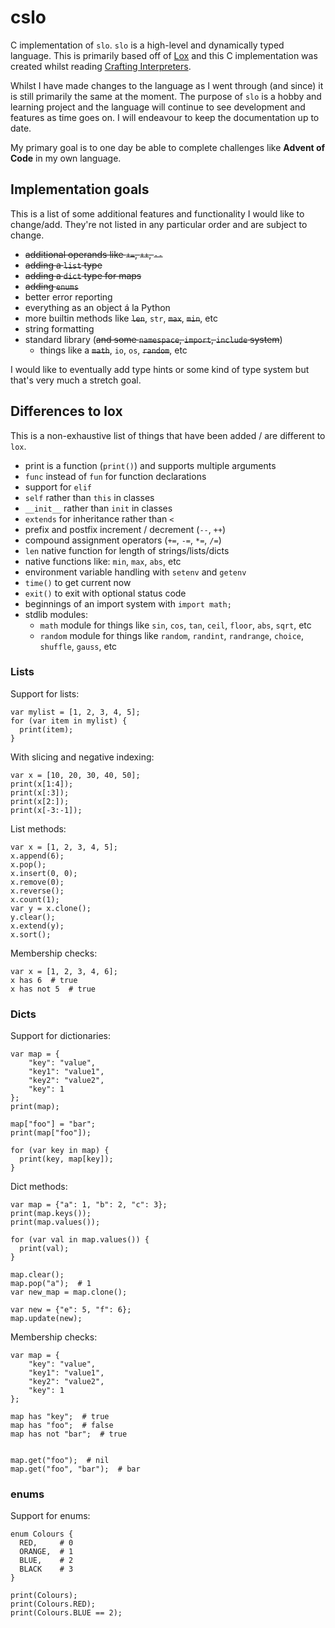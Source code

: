 # cslo

C implementation of `slo`. `slo` is a high-level and dynamically typed language.
This is primarily based off of [Lox](https://craftinginterpreters.com/the-lox-language.html)
and this C implementation was created whilst reading
[Crafting Interpreters](https://craftinginterpreters.com).

Whilst I have made changes to the language as I went through (and since) it is still
primarily the same at the moment. The purpose of `slo` is a hobby and learning project and the
language will continue to see development and features as time goes on.
I will endeavour to keep the documentation up to date.

My primary goal is to one day be able to complete challenges like **Advent of Code** in my own language.

## Implementation goals

This is a list of some additional features and functionality I would like to change/add. They're not listed in
any particular order and are subject to change.

- ~~additional operands like `+=`, `++`, `--`~~
- ~~adding a `list` type~~
- ~~adding a `dict` type for maps~~
- ~~adding `enums`~~
- better error reporting
- everything as an object á la Python
- more builtin methods like ~~`len`~~, `str`, ~~`max`~~, ~~`min`~~, etc
- string formatting
- standard library (~~and some `namespace`, `import`, `include` system~~)
  - things like a ~~`math`~~, `io`, `os`, ~~`random`~~, etc

I would like to eventually add type hints or some kind of type system but that's very much a stretch goal.

## Differences to lox

This is a non-exhaustive list of things that have been added / are different to `lox`.

- print is a function (`print()`) and supports multiple arguments
- `func` instead of `fun` for function declarations
- support for `elif`
- `self` rather than `this` in classes
- `__init__` rather than `init` in classes
- `extends` for inheritance rather than `<`
- prefix and postfix increment / decrement (`--`, `++`)
- compound assignment operators (`+=`, `-=`, `*=`, `/=`)
- `len` native function for length of strings/lists/dicts
- native functions like: `min`, `max`, `abs`, etc
- environment variable handling with `setenv` and `getenv`
- `time()` to get current now
- `exit()` to exit with optional status code
- beginnings of an import system with `import math;`
- stdlib modules:
  - `math` module for things like `sin`, `cos`, `tan`, `ceil`, `floor`, `abs`, `sqrt`, etc
  - `random` module for things like `random`, `randint`, `randrange`, `choice`, `shuffle`, `gauss`, etc

### Lists

Support for lists:

```slo
var mylist = [1, 2, 3, 4, 5];
for (var item in mylist) {
  print(item);
}
```

With slicing and negative indexing:

```slo
var x = [10, 20, 30, 40, 50];
print(x[1:4]);
print(x[:3]);
print(x[2:]);
print(x[-3:-1]);
```

List methods:

```slo
var x = [1, 2, 3, 4, 5];
x.append(6);
x.pop();
x.insert(0, 0);
x.remove(0);
x.reverse();
x.count(1);
var y = x.clone();
y.clear();
x.extend(y);
x.sort();
```

Membership checks:

```slo
var x = [1, 2, 3, 4, 6];
x has 6  # true
x has not 5  # true
```

### Dicts

Support for dictionaries:

```slo
var map = {
    "key": "value",
    "key1": "value1",
    "key2": "value2",
    "key": 1
};
print(map);

map["foo"] = "bar";
print(map["foo"]);

for (var key in map) {
  print(key, map[key]);
}
```

Dict methods:

```slo
var map = {"a": 1, "b": 2, "c": 3};
print(map.keys());
print(map.values());

for (var val in map.values()) {
  print(val);
}

map.clear();
map.pop("a");  # 1
var new_map = map.clone();

var new = {"e": 5, "f": 6};
map.update(new);
```

Membership checks:

```slo
var map = {
    "key": "value",
    "key1": "value1",
    "key2": "value2",
    "key": 1
};

map has "key";  # true
map has "foo";  # false
map has not "bar";  # true


map.get("foo");  # nil
map.get("foo", "bar");  # bar
```

### enums

Support for enums:

```slo
enum Colours {
  RED,     # 0
  ORANGE,  # 1
  BLUE,    # 2
  BLACK    # 3
}

print(Colours);
print(Colours.RED);
print(Colours.BLUE == 2);
```

